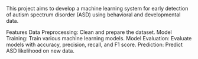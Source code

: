 This project aims to develop a machine learning system for early detection of autism spectrum disorder (ASD) using behavioral and developmental data.

Features
Data Preprocessing: Clean and prepare the dataset.
Model Training: Train various machine learning models.
Model Evaluation: Evaluate models with accuracy, precision, recall, and F1 score.
Prediction: Predict ASD likelihood on new data.

